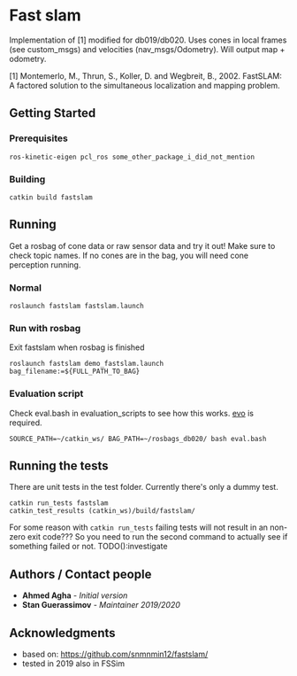 # Fast slam

Implementation of [1] modified for db019/db020. Uses cones in local frames (see custom\_msgs) and velocities (nav\_msgs/Odometry). Will output map + odometry.

[1] Montemerlo, M., Thrun, S., Koller, D. and Wegbreit, B., 2002. FastSLAM: A factored solution to the simultaneous localization and mapping problem.

## Getting Started

### Prerequisites

```
ros-kinetic-eigen pcl_ros some_other_package_i_did_not_mention
```

### Building

```
catkin build fastslam
```

## Running
Get a rosbag of cone data or raw sensor data and try it out! Make sure to check topic names.
If no cones are in the bag, you will need cone perception running.

### Normal

```
roslaunch fastslam fastslam.launch
```

### Run with rosbag
Exit fastslam when rosbag is finished

```
roslaunch fastslam demo_fastslam.launch bag_filename:=${FULL_PATH_TO_BAG}
```

### Evaluation script
Check eval.bash in  evaluation\_scripts to see how this works. 
[evo](https://github.com/MichaelGrupp/evo) is required.

```
SOURCE_PATH=~/catkin_ws/ BAG_PATH=~/rosbags_db020/ bash eval.bash
```

## Running the tests

There are unit tests in the test folder. Currently there's only a dummy test.
```
catkin run_tests fastslam
catkin_test_results (catkin_ws)/build/fastslam/
```

For some reason with `catkin run_tests` failing tests will not result in an non-zero exit code???
So you need to run the second command to actually see if something failed or not.
TODO():investigate

## Authors / Contact people

* **Ahmed Agha** - *Initial version*
* **Stan Guerassimov** - *Maintainer 2019/2020*

## Acknowledgments

* based on: https://github.com/snmnmin12/fastslam/
* tested in 2019 also in FSSim


